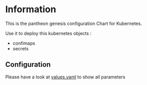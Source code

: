 # Information

This is the pantheon genesis configuration Chart for Kubernetes.

Use it to deploy  this  kubernetes objects :

* confimaps
* secrets
  
## Configuration

Please have a look at [values.yaml](values.yaml) to show all parameters

